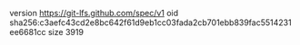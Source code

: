 version https://git-lfs.github.com/spec/v1
oid sha256:c3aefc43cd2e8bc642f61d9eb1cc03fada2cb701ebb839fac5514231ee6681cc
size 3919
